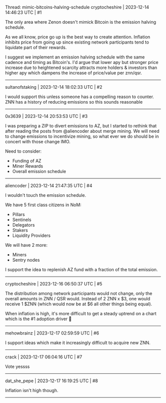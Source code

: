 Thread: mimic-bitcoins-halving-schedule
cryptocheshire | 2023-12-14 14:46:23 UTC | #1

The only area where Zenon doesn't mimick Bitcoin is the emission halving schedule.

As we all know, price go up is the best way to create attention. Inflation inhibits price from going up since existing network participants tend to liquidate part of their rewards.

I suggest we implement an emission halving schedule with the same cadence and timing as Bitcoin's. I'd argue that lower apy but stronger price increase due to heightened scarcity attracts more holders & investors than higher apy which dampens the increase of price/value per znn/qsr.

-------------------------

sultanofstaking | 2023-12-14 18:02:33 UTC | #2

I would support this unless someone has a compelling reason to counter. ZNN has a history of reducing emissions so this sounds reasonable

-------------------------

0x3639 | 2023-12-14 20:53:53 UTC | #3

I was preparing a ZIP to divert emissions to AZ, but I started to rethink that after reading the posts from @aliencoder about merge mining.  We will need to change emissions to incentivize mining, so what ever we do should be in concert with those change IMO.  

Need to consider:
- Funding of AZ
- Miner Rewards
- Overall emission schedule

-------------------------

aliencoder | 2023-12-14 21:47:35 UTC | #4

I wouldn't touch the emission schedule.

We have 5 first class citizens in NoM:
- Pillars
- Sentinels
- Delegators
- Stakers
- Liquidity Providers

We will have 2 more:
- Miners
- Sentry nodes

I support the idea to replenish AZ fund with a fraction of the total emission.

-------------------------

cryptocheshire | 2023-12-16 06:50:37 UTC | #5

The distribution among network participants would not change, only the overall amounts in ZNN / QSR would. Instead of 2 ZNN x $3, one would receive 1 $ZNN (which would now be at $6 all other things being equal).

When inflation is high, it's more difficult to get a steady uptrend on a chart which is the #1 adoption driver 🤷

-------------------------

mehowbrainz | 2023-12-17 02:59:59 UTC | #6

I support ideas which make it increasingly difficult to acquire new ZNN.

-------------------------

crack | 2023-12-17 06:04:16 UTC | #7

Vote yessss

-------------------------

dat_she_pepe | 2023-12-17 16:19:25 UTC | #8

Inflation isn't high though.

-------------------------

